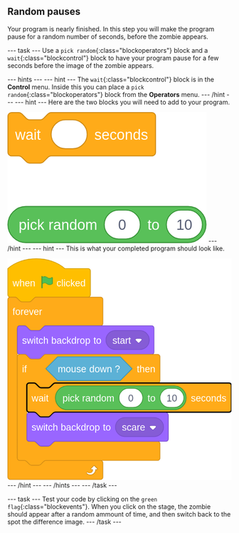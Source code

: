 ## Random pauses

Your program is nearly finished. In this step you will make the program pause for a random number of seconds, before the zombie appears.

--- task ---
Use a `pick random`{:class="blockoperators"} block and a `wait`{:class="blockcontrol"} block to have your program pause for a few seconds before the image of the zombie appears.

--- hints --- --- hint ---
The `wait`{:class="blockcontrol"} block is in the **Control** menu. Inside this you can place a `pick random`{:class="blockoperators"} block from the **Operators** menu.
--- /hint --- --- hint ---
Here are the two blocks you will need to add to your program.

![hint_3](images/hint_3.png)
--- /hint --- --- hint ---
This is what your completed program should look like.

![hint_4](images/hint_4.png)
--- /hint --- --- /hints ---
--- /task ---

--- task ---
Test your code by clicking on the `green flag`{:class="blockevents"}. When you click on the stage, the zombie should appear after a random ammount of time, and then switch back to the spot the difference image.
--- /task ---

